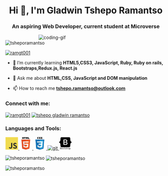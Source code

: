 <h1 align="center">Hi 👋, I'm Gladwin Tshepo Ramantso</h1>
<h3 align="center">An aspiring Web Developer, current student at Microverse</h3>
<img align="right" width="400" alt="coding-gif" src="https://camo.githubusercontent.com/5ddf73ad3a205111cf8c686f687fc216c2946a75005718c8da5b837ad9de78c9/68747470733a2f2f7468756d62732e6766796361742e636f6d2f4576696c4e657874446576696c666973682d736d616c6c2e676966" />

<p align="left"> <img src="https://komarev.com/ghpvc/?username=tsheporamantso&label=Profile%20views&color=0e75b6&style=flat" alt="tsheporamantso" /> </p>

<p align="left"> <a href="https://twitter.com/ramgt001" target="blank"><img src="https://img.shields.io/twitter/follow/ramgt001?logo=twitter&style=for-the-badge" alt="ramgt001" /></a> </p>

- 🌱 I’m currently learning **HTML5,CSS3, JavaScript, Ruby, Ruby on rails, Bootstraps,Redux.js, React.js**

- 💬 Ask me about **HTML,CSS, JavaScript and DOM manipulation**

- 📫 How to reach me **tshepo.ramantso@outlook.com**

<h3 align="left">Connect with me:</h3>
<p align="left">
<a href="https://twitter.com/ramgt001" target="blank"><img align="center" src="https://raw.githubusercontent.com/rahuldkjain/github-profile-readme-generator/master/src/images/icons/Social/twitter.svg" alt="ramgt001" height="30" width="40" /></a>
<a href="https://linkedin.com/in/tshepo gladwin ramantso" target="blank"><img align="center" src="https://raw.githubusercontent.com/rahuldkjain/github-profile-readme-generator/master/src/images/icons/Social/linked-in-alt.svg" alt="tshepo gladwin ramantso" height="30" width="40" /></a>
</p>

<h3 align="left">Languages and Tools:</h3>
<p align="left"> <a href="https://developer.mozilla.org/en-US/docs/Web/JavaScript" target="_blank" rel="noreferrer"> <img src="https://raw.githubusercontent.com/devicons/devicon/master/icons/javascript/javascript-original.svg" alt="javascript" width="40" height="40"/> </a>
<a href="https://www.w3.org/html/" target="_blank" rel="noreferrer"> <img src="https://raw.githubusercontent.com/devicons/devicon/master/icons/html5/html5-original-wordmark.svg" alt="html5" width="40" height="40"/> </a>
<a href="https://www.w3schools.com/css/" target="_blank" rel="noreferrer"> <img src="https://raw.githubusercontent.com/devicons/devicon/master/icons/css3/css3-original-wordmark.svg" alt="css3" width="40" height="40"/> </a> 
<a href="https://git-scm.com/" target="_blank" rel="noreferrer"> <img src="https://www.vectorlogo.zone/logos/git-scm/git-scm-icon.svg" alt="git" width="40" height="40"/> </a> 
<a href="https://getbootstrap.com" target="_blank" rel="noreferrer"> <img src="https://raw.githubusercontent.com/devicons/devicon/master/icons/bootstrap/bootstrap-plain-wordmark.svg" alt="bootstrap" width="40" height="40"/> </a> 
</p>

<p><img align="left" src="https://github-readme-stats.vercel.app/api/top-langs?username=tsheporamantso&show_icons=true&locale=en&layout=compact" alt="tsheporamantso" /></p>

<p>&nbsp;<img align="center" src="https://github-readme-stats.vercel.app/api?username=tsheporamantso&show_icons=true&locale=en" alt="tsheporamantso" /></p>

<p><img align="left" src="https://github-readme-streak-stats.herokuapp.com/?user=tsheporamantso&" alt="tsheporamantso" /></p>
